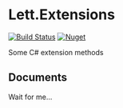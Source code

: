 # Lett.Extensions

[![Build Status](https://dev.azure.com/viacooky/Lett.Extensions/_apis/build/status/viacooky.Lett.Extensions?branchName=master)](https://dev.azure.com/viacooky/Lett.Extensions/_build/latest?definitionId=6&branchName=master)
[![Nuget](https://img.shields.io/nuget/v/Lett.Extensions.svg)](https://www.nuget.org/packages/Lett.Extensions/)

Some C# extension methods

## Documents

Wait for me...
